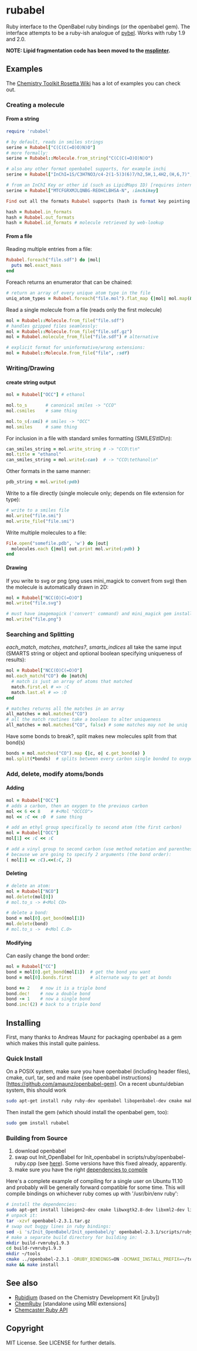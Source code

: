 # rubabel

Ruby interface to the OpenBabel ruby bindings (or the openbabel gem).  The
interface attempts to be a ruby-ish analogue of
[pybel](http://openbabel.org/docs/current/UseTheLibrary/Python_PybelAPI.html).  Works with ruby 1.9 and 2.0.

**NOTE: Lipid fragmentation code has been moved to the [msplinter](https://github.com/princelab/msplinter).**

## Examples

The [Chemistry Toolkit Rosetta Wiki](http://ctr.wikia.com/wiki/Chemistry_Toolkit_Rosetta_Wiki) has a lot of examples you can check out.

### Creating a molecule

#### From a string

```ruby
require 'rubabel'

# by default, reads in smiles strings
serine = Rubabel["C(C(C(=O)O)N)O"]
# more formally:
serine = Rubabel::Molecule.from_string("C(C(C(=O)O)N)O")

# also any other format openbabel supports, for example inchi
serine = Rubabel["InChI=1S/C3H7NO3/c4-2(1-5)3(6)7/h2,5H,1,4H2,(H,6,7)", :inchi]

# from an InChI Key or other id (such as LipidMaps ID) [requires internet]
serine = Rubabel["MTCFGRXMJLQNBG-REOHCLBHSA-N", :inchikey]

Find out all the formats Rubabel supports (hash is format key pointing to the description):

hash = Rubabel.in_formats
hash = Rubabel.out_formats
hash = Rubabel.id_formats # molecule retrieved by web-lookup
```

#### From a file

Reading multiple entries from a file:
    
```ruby
Rubabel.foreach("file.sdf") do |mol|
  puts mol.exact_mass
end
```

Foreach returns an enumerator that can be chained:

```ruby
# return an array of every unique atom type in the file
uniq_atom_types = Rubabel.foreach("file.mol").flat_map {|mol| mol.map(&:type) }.uniq
```

Read a single molecule from a file (reads only the first molecule)

```ruby
mol = Rubabel::Molecule.from_file("file.sdf")
# handles gzipped files seamlessly:
mol = Rubabel::Molecule.from_file("file.sdf.gz") 
mol = Rubabel.molecule_from_file("file.sdf") # alternative

# explicit format for uninformative/wrong extensions:
mol = Rubabel::Molecule.from_file("file", :sdf)
```

### Writing/Drawing

#### create string output

```ruby
mol = Rubabel["OCC"] # ethanol

mol.to_s       # canonical smiles -> "CCO"
mol.csmiles    # same thing

mol.to_s(:smi) # smiles -> "OCC"
mol.smiles     # same thing
```

For inclusion in a file with standard smiles formatting (SMILES\tID\n):

```ruby
can_smiles_string = mol.write_string # -> "CCO\t\n"
mol.title = "ethanol"
can_smiles_string = mol.write(:can)  # -> "CCO\tethanol\n"
```

Other formats in the same manner:

```ruby
pdb_string = mol.write(:pdb)
```

Write to a file directly (single molecule only; depends on file extension for type):

```ruby
# write to a smiles file
mol.write("file.smi")
mol.write_file("file.smi")
```

Write multiple molecules to a file:

```ruby
File.open("somefile.pdb", 'w') do |out|
  molecules.each {|mol| out.print mol.write(:pdb) }
end
```

#### Drawing

If you write to svg or png (png uses mini_magick to convert from svg) then the
molecule is automatically drawn in 2D:

```ruby
mol = Rubabel["NCC(O)C(=O)O"]
mol.write("file.svg")

# must have imagemagick ('convert' command) and mini_magick gem installed
mol.write("file.png") 
```

### Searching and Splitting

*each_match*, *matches*, *matches?*, *smarts_indices* all take the same input (SMARTS
string or object and optional boolean specifying uniqueness of results):

```ruby
mol = Rubabel["NCC(O)C(=O)O"]
mol.each_match("CO") do |match|
  # match is just an array of atoms that matched
  match.first.el # => :C
  match.last.el # => :O
end

# matches returns all the matches in an array
all_matches = mol.matches("CO")
# all the match routines take a boolean to alter uniqueness
all_matches = mol.matches("CO", false) # some matches may not be uniq
```

Have some bonds to break?, split makes new molecules split from that bond(s)

```ruby
bonds = mol.matches("CO").map {|c, o| c.get_bond(o) }
mol.split(*bonds)  # splits between every carbon single bonded to oxygen
```

### Add, delete, modify atoms/bonds

#### Adding

```ruby
mol = Rubabel["OCC"]
# adds a carbon, then an oxygen to the previous carbon
mol << 6 << 8    # #<Mol "OCCCO">
mol << :C << :O  # same thing

# add an ethyl group specifically to second atom (the first carbon)
mol = Rubabel["OCC"]
mol[1] << :C << :C

# add a vinyl group to second carbon (use method notation and parenthesis 
# because we are going to specify 2 arguments (the bond order):
( mol[1] << :C).<<(:C, 2)
```

#### Deleting

```ruby
# delete an atom:
mol = Rubabel["NCO"]
mol.delete(mol[0])  
# mol.to_s -> #<Mol CO>

# delete a bond:
bond = mol[0].get_bond(mol[1])
mol.delete(bond)  
# mol.to_s ->  #<Mol C.O>
```

#### Modifying

Can easily change the bond order:

```ruby
mol = Rubabel["CC"]
bond = mol[0].get_bond(mol[1])  # get the bond you want
bond = mol[0].bonds.first       # alternate way to get at bonds

bond += 2    # now it is a triple bond
bond.dec!    # now a double bond
bond -= 1    # now a single bond
bond.inc!(2) # back to a triple bond
```

## Installing

First, many thanks to Andreas Maunz for packaging openbabel as a gem which makes this install quite painless.

### Quick Install

On a POSIX system, make sure you have openbabel (including header files), cmake, curl, tar, sed and make {see openbabel instructions}[https://github.com/amaunz/openbabel-gem].  On a recent ubuntu/debian system, this should work

```bash
sudo apt-get install ruby ruby-dev openbabel libopenbabel-dev cmake make curl build-essential libcairo-dev
```

Then install the gem (which should install the openbabel gem, too):

```bash
sudo gem install rubabel
```

### Building from Source

1. download openbabel 
2. swap out Init_OpenBabel for Init_openbabel in scripts/ruby/openbabel-ruby.cpp (see [here](http://forums.openbabel.org/Ruby-Open-Babel-in-2-1-1-td957640.html)).  Some versions have this fixed already, apparently.
3. make sure you have the right [dependencies to compile](http://openbabel.org/docs/2.3.1/Installation/install.html#compiling-open-babel)

Here's a complete example of compiling for a single user on Ubuntu 11.10 and probably will be generally forward compatible for some time.  This will compile bindings on whichever ruby comes up with '/usr/bin/env ruby':

```bash
# install the dependencies:
sudo apt-get install libeigen2-dev cmake libwxgtk2.8-dev libxml2-dev libcairo2-dev
# unpack it:
tar -xzvf openbabel-2.3.1.tar.gz
# swap out buggy lines in ruby bindings:
sed -i 's/Init_OpenBabel/Init_openbabel/g' openbabel-2.3.1/scripts/ruby/openbabel-ruby.cpp
# make a separate build directory for building in:
mkdir build-rvmruby1.9.3
cd build-rvmruby1.9.3
mkdir ~/tools
cmake ../openbabel-2.3.1 -DRUBY_BINDINGS=ON -DCMAKE_INSTALL_PREFIX=~/tools/openbabel-rvmruby1.9.3
make && make install
```
## See also

* [Rubidium](http://rbtk.rubyforge.org/) (based on the Chemistry Development Kit [jruby])
* [ChemRuby](https://github.com/ank/chemruby) [standalone using MRI extensions]
* [Chemcaster Ruby API](https://github.com/metamolecular/chemcaster-ruby)

## Copyright

MIT License.  See LICENSE for further details.
